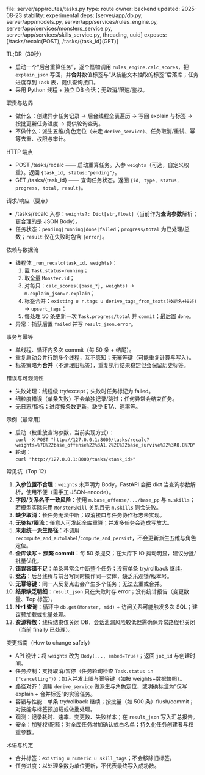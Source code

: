 file: server/app/routes/tasks.py
type: route
owner: backend
updated: 2025-08-23
stability: experimental
deps: [server/app/db.py, server/app/models.py, server/app/services/rules_engine.py, server/app/services/monsters_service.py, server/app/services/skills_service.py, threading, uuid]
exposes: [/tasks/recalc(POST), /tasks/{task_id}(GET)]

TL;DR（30秒）
- 启动一个“后台重算任务”，逐个怪物调用 `rules_engine.calc_scores`，把 `explain_json` 写回，并**合并**数值标签与“从技能文本抽取的标签”后落库；任务进度存到 `Task` 表，提供查询接口。  
- 采用 Python 线程 + 独立 DB 会话；无取消/限速/鉴权。

职责与边界
- 做什么：创建异步任务记录 → 后台线程全表遍历 → 写回 explain 与标签 → 按批更新任务进度 → 提供轮询查询。  
- 不做什么：派生五维/角色定位（未走 `derive_service`）、任务取消/重试、幂等去重、权限与审计。

HTTP 端点
- POST /tasks/recalc —— 启动重算任务。入参 `weights`（可选，自定义权重）。返回 `{task_id, status:"pending"}`。  
- GET /tasks/{task_id} —— 查询任务状态。返回 `{id, type, status, progress, total, result}`。

请求/响应（要点）
- /tasks/recalc 入参：`weights?: Dict[str,float]`（当前作为**查询参数**解析；更合理的是 JSON Body）。  
- 任务状态：`pending|running|done|failed`；`progress/total` 为已处理/总数；`result` 仅在失败时包含 `{error}`。

依赖与数据流
- 线程体 `_run_recalc(task_id, weights)`：  
  1) 置 `Task.status=running`；  
  2) 取全量 `Monster.id`；  
  3) 对每只：`calc_scores({base_*}, weights)` → `m.explain_json=r.explain`；  
  4) 标签合并：`existing ∪ r.tags ∪ derive_tags_from_texts(技能名+描述)` → `upsert_tags`；  
  5) 每处理 50 条更新一次 `Task.progress/total` 并 `commit`；最后置 `done`。  
- 异常：捕获后置 `failed` 并写 `result_json.error`。

事务与幂等
- 单线程、循环内多次 commit（每 50 条 + 结尾）。  
- 重复启动会并行跑多个线程，互不感知；无幂等键（可能重复计算与写入）。  
- 标签策略为**合并**（不清理旧标签），重复执行结果稳定但会保留历史标签。

错误与可观测性
- 失败处理：线程级 try/except；失败时任务标记为 failed。  
- 细粒度错误（单条失败）不会单独记录/跳过；任何异常会结束任务。  
- 无日志/指标；进度按条数更新，缺少 ETA、速率等。

示例（最常用）
- 启动（权重放查询参数，当前实现方式）：  
  `curl -X POST "http://127.0.0.1:8000/tasks/recalc?weights=%7B%22base_offense%22%3A1.2%2C%22base_survive%22%3A0.8%7D"`  
- 轮询：  
  `curl "http://127.0.0.1:8000/tasks/<task_id>"`

常见坑（Top 12）
1) **入参位置不合理**：`weights` 未声明为 Body，FastAPI 会把 dict 当查询参数解析，使用不便（需手工 JSON-encode）。  
2) **字段/关系名不一致风险**：使用 `m.base_offense/.../base_pp` 与 `m.skills`；若模型实际采用 `MonsterSkill` 关系且无 `m.skills` 则会失败。  
3) **缺少取消**：长任务无法中断；取消接口与任务协作标志未实现。  
4) **无鉴权/限流**：任意人可发起全库重算；并发多任务会造成写放大。  
5) **未走统一派生路径**：不调用 `recompute_and_autolabel`/`compute_and_persist`，不会更新派生五维与角色定位。  
6) **全库读写 + 频繁 commit**：每 50 条提交；在大库下 IO 抖动明显，建议分批/批量优化。  
7) **错误容错不足**：单条异常会中断整个任务；没有单条 try/rollback 继续。  
8) **竞态**：后台线程与前台写同时操作同一实体，缺乏乐观锁/版本号。  
9) **无幂等键**：同一人反复点击会产生多个任务；无法去重或合并。  
10) **结果缺乏明细**：`result_json` 只在失败时存 error；没有统计报告（变更数量、Top 标签）。  
11) **N+1 查询**：循环中 `db.get(Monster, mid)` + 访问关系可能触发多次 SQL；建议预加载或批量处理。  
12) **资源释放**：线程结束仅关闭 DB，会话泄漏风险较低但需确保异常路径也关闭（当前 finally 已处理）。

变更指南（How to change safely）
- API 设计：将 `weights` 改为 `Body(..., embed=True)`；返回 `job_id` 与创建时间。  
- 任务控制：支持取消/暂停（任务轮询检查 `Task.status in {"cancelling"}`）；加入并发上限与幂等键（如按 weights+数据快照）。  
- 路径对齐：调用 `derive_service` 做派生与角色定位，或明确标注为“仅写 explain + 合并标签”的实验任务。  
- 容错与性能：单条 try/rollback 继续；按批量（如 500 条）flush/commit；对技能与标签预加载或做批处理。  
- 观测：记录耗时、速率、变更数、失败样本；在 `result_json` 写入汇总报告。  
- 安全：加鉴权/配额；对全库任务增加确认或白名单；持久化任务创建者与权重参数。  

术语与约定
- 合并标签：`existing ∪ numeric ∪ skill_tags`；不会移除旧标签。  
- 任务进度：以处理条数为单位更新，不代表最终写入成功数。